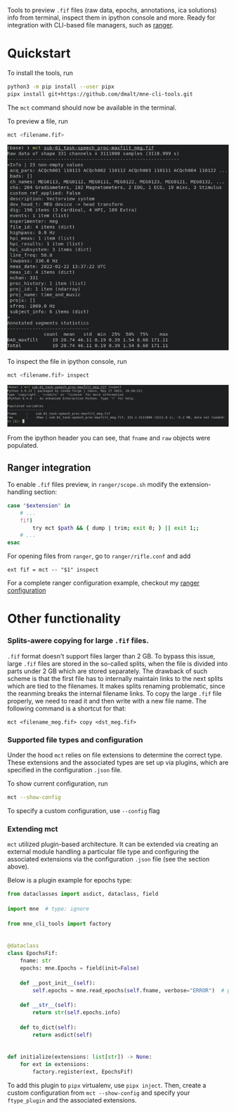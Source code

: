 Tools to preview `.fif` files (raw data, epochs, annotations, ica solutions)
info from terminal, inspect them in ipython console and more.
Ready for integration with CLI-based file managers, such as
[ranger](https://github.com/ranger/ranger).


Quickstart
==========

To install the tools, run

```bash
python3 -m pip install --user pipx
pipx install git+https://github.com/dmalt/mne-cli-tools.git
```

The `mct` command should now be available in the terminal.

To preview a file, run

```bash
mct <filename.fif>
```

![preview example](https://github.com/dmalt/mne-cli-tools/blob/master/docs/preview.png?raw=true)

To inspect the file in ipython console, run

```bash
mct <filename.fif> inspect
```

![inspect example](https://github.com/dmalt/mne-cli-tools/blob/master/docs/inspect.png?raw=true)

From the ipython header you can see, that `fname` and `raw` objects were populated.

Ranger integration
------------------

To enable `.fif` files preview, in `ranger/scope.sh` modify the extension-handling section:
```bash
case "$extension" in
    # ...
    fif)
        try mct $path && { dump | trim; exit 0; } || exit 1;;
    # ...
esac
```

For opening files from `ranger`, go to `ranger/rifle.conf` and add
```
ext fif = mct -- "$1" inspect
```

For a complete ranger configuration example, checkout my [ranger configuration](https://github.com/dmalt/dotfiles/tree/master/ranger)


Other functionality
===================

### Splits-awere copying for large `.fif` files.

`.fif` format doesn't support files larger than 2 GB. To bypass this issue,
large `.fif` files are stored in the so-called splits, when the file is divided
into parts under 2 GB which are stored separately. The drawback of such scheme
is that the first file has to internally maintain links to the next splits
which are tied to the filenames. It makes splits renaming problematic, since
the reanming breaks the internal filename links. To copy the large `.fif` file
properly, we need to read it and then write with a new file name. The following
command is a shortcut for that:

```
mct <filename_meg.fif> copy <dst_meg.fif>
```


### Supported file types and configuration

Under the hood `mct` relies on file extensions to determine the correct type.
These extensions and the associated types are set up via plugins, which are specified
in the configuration `.json` file.

To show current configuration, run

```bash
mct --show-config
```

To specify a custom configuration, use `--config` flag


### Extending mct

`mct` utilized plugin-based architecture. It can be extended via creating an external module
handling a particular file type and configuring the associated extensions via the configuration
`.json` file (see the section above).

Below is a plugin example for epochs type:

```python
from dataclasses import asdict, dataclass, field

import mne  # type: ignore

from mne_cli_tools import factory


@dataclass
class EpochsFif:
    fname: str
    epochs: mne.Epochs = field(init=False)

    def __post_init__(self):
        self.epochs = mne.read_epochs(self.fname, verbose="ERROR")  # pyright: ignore

    def __str__(self):
        return str(self.epochs.info)

    def to_dict(self):
        return asdict(self)


def initialize(extensions: list[str]) -> None:
    for ext in extensions:
        factory.register(ext, EpochsFif)
```

To add this plugin to `pipx` virtualenv, use `pipx inject`. Then, create a
custom configuration from `mct --show-config` and specify your `ftype_plugin` and the associated
extensions.
